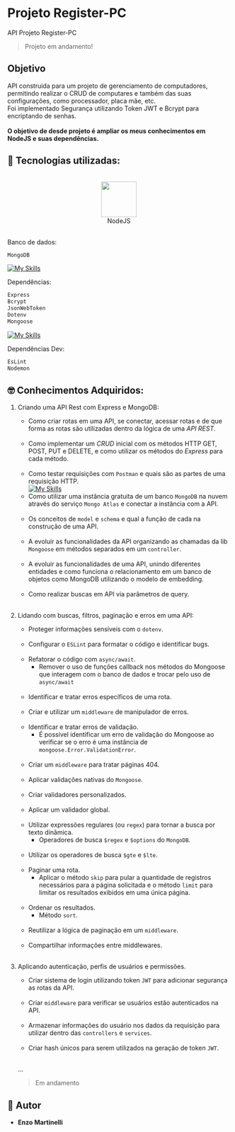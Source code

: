 # Projeto Register-PC

API Projeto Register-PC

> Projeto em andamento!

## Objetivo

API construida para um projeto de gerenciamento de computadores, permitindo realizar o CRUD de computares e também das suas configurações, como processador, placa mãe, etc.<br>
Foi implementado Segurança utilizando Token JWT e Bcrypt para encriptando de senhas.<br><br>
<strong>O objetivo de desde projeto é ampliar os meus conhecimentos em NodeJS e suas dependências.</strong>

## 🔨 Tecnologias utilizadas:
<br>
<div align="center">
  <img src="https://media0.giphy.com/media/kdFc8fubgS31b8DsVu/giphy.gif?cid=6c09b952dhwk9bqgz0bqz22reneg02ieh74gta1xqkvera4t&ep=v1_stickers_related&rid=giphy.gif&ct=s" width="80px"><br>NodeJS<br><br>
</div>

Banco de dados:
```bash 
MongoDB
```
[![My Skills](https://skillicons.dev/icons?i=mongo)](https://skillicons.dev)

Dependências:
```bash 
Express
Bcrypt
JsonWebToken
Dotenv
Mongoose
```
[![My Skills](https://skillicons.dev/icons?i=express)](https://skillicons.dev)

Dependências Dev:
```bash 
EsLint
Nodemon
```

## 🤓 Conhecimentos Adquiridos:

1. Criando uma API Rest com Express e MongoDB:<br>
    - Como criar rotas em uma API, se conectar, acessar rotas e de que forma as rotas são utilizadas dentro da lógica de uma *API REST*.<br><br>
    - Como implementar um *CRUD* inicial com os métodos HTTP GET, POST, PUT e DELETE, e como utilizar os métodos do *Express* para cada método.<br><br>
    - Como testar requisições com `Postman` e quais são as partes de uma requisição HTTP.<br>
    [![My Skills](https://skillicons.dev/icons?i=postman)](https://skillicons.dev)
    - Como utilizar uma instância gratuita de um banco `MongoDB` na nuvem através do serviço `Mongo Atlas` e conectar a instância com a API.<br><br>
    - Os conceitos de `model` e `schema` e qual a função de cada na construção de uma API.<br><br>
    - A evoluir as funcionalidades da API organizando as chamadas da lib `Mongoose` em métodos separados em um `controller`.<br><br>
    - A evoluir as funcionalidades de uma API, unindo diferentes entidades e como funciona o relacionamento em um banco de objetos como MongoDB utilizando o modelo de embedding.<br><br>
    - Como realizar buscas em API via parâmetros de query.<br><br>
2. Lidando com buscas, filtros, paginação e erros em uma API:
    - Proteger informações sensíveis com o `dotenv`.<br><br>
    - Configurar o `ESLint` para formatar o código e identificar bugs.<br><br>
    - Refatorar o código com `async/await`.
      - Remover o uso de funções callback nos métodos do Mongoose que interagem com o banco de dados e trocar pelo uso de `async/await`<br><br>
    - Identificar e tratar erros específicos de uma rota.<br><br>
    - Criar e utilizar um `middleware` de manipulador de erros.<br><br>
    - Identificar e tratar erros de validação.
      - É possível identificar um erro de validação do Mongoose ao verificar se o erro é uma instância de `mongoose.Error.ValidationError`.<br><br>
    - Criar um `middleware` para tratar páginas 404.<br><br>
    - Aplicar validações nativas do `Mongoose`.<br><br>
    - Criar validadores personalizados.<br><br>
    - Aplicar um validador global.<br><br>
    - Utilizar expressões regulares (ou `regex`) para tornar a busca por texto dinâmica.
      - Operadores de busca `$regex` e `$options` do `MongoDB`.<br><br>
    - Utilizar os operadores de busca `$gte` e `$lte`.<br><br>
    - Paginar uma rota.
      - Aplicar o método `skip` para pular a quantidade de registros necessários para a página solicitada e o método `limit` para limitar os resultados exibidos em uma única página.<br><br>
    - Ordenar os resultados.
      - Método `sort`.<br><br>
    - Reutilizar a lógica de paginação em um `middleware`.<br><br>
    - Compartilhar informações entre middlewares.<br><br>
3. Aplicando autenticação, perfis de usuários e permissões.
   - Criar sistema de login utilizando token `JWT` para adicionar segurança as rotas da API.<br><br>
   - Criar `middleware` para verificar se usuários estão autenticados na API.<br><br>
   - Armazenar informações do usuário nos dados da requisição para utilizar dentro das `controllers` e `services`.<br><br>
   - Criar hash únicos para serem utilizados na geração de token `JWT`.<br><br>

   ...

   > Em andamento

## 👥 Autor
  - **Enzo Martinelli**

